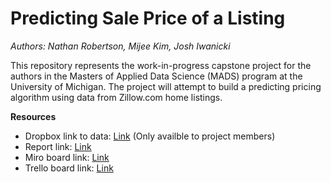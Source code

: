 #  Predicting Sale Price of a Listing

_Authors: Nathan Robertson, Mijee Kim, Josh Iwanicki_

This repository represents the work-in-progress capstone project for the authors in the Masters of Applied Data Science (MADS) program at the University of Michigan. The project will attempt to build a predicting pricing algorithm using data from Zillow.com home listings.

**Resources**

* Dropbox link to data: [Link](https://www.dropbox.com/home/Nathan%20Robertson/MADS-Fall-2024-Zillow-Predictive-Pricing) (Only availble to project members)
* Report link: [Link](https://docs.google.com/document/d/1bIc3J4sXRWWcBvTOaUCBsZWUrenWeIn1PhI0KEX_0r4/edit)
* Miro board link: [Link](https://miro.com/app/board/uXjVLWxCxnA=/)
* Trello board link: [Link](https://trello.com/b/e0sR9M4E/project-zillow-mads-capstone)

